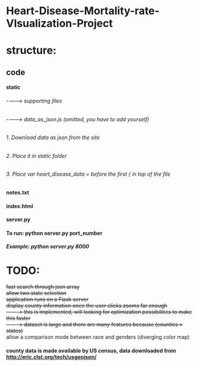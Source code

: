 # Heart-Disease-Mortality-rate-VIsualization-Project

# structure:
## code  <br />
#### static <br />
###### ----> supporting files  <br />
###### ----> data_as_json.js (omitted, you have to add yourself)<br />
###### 1. Download data as json from the site
###### 2. Place it in static folder
###### 3. Place var heart_disease_data = before the first { in top of the file
#### notes.txt <br />
#### index.html <br />
#### server.py

#### To run: python server.py port_number <br />
##### Example: python server.py 8000

# TODO:
~~fast search through json array~~<br />
~~allow two state selection~~<br />
~~application runs on a Flask server~~<br />
~~display county information once the user clicks zooms far enough~~<br />
~~----> this is implemented, will looking for optimization possibilities to make this faster~~<br />
~~----> dataset is large and there are many features because (counties > states)~~<br />
allow a comparison mode between race and genders (diverging color map) <br />
#### county data is made available by US census, data downloaded from http://eric.clst.org/tech/usgeojson/ <br />
